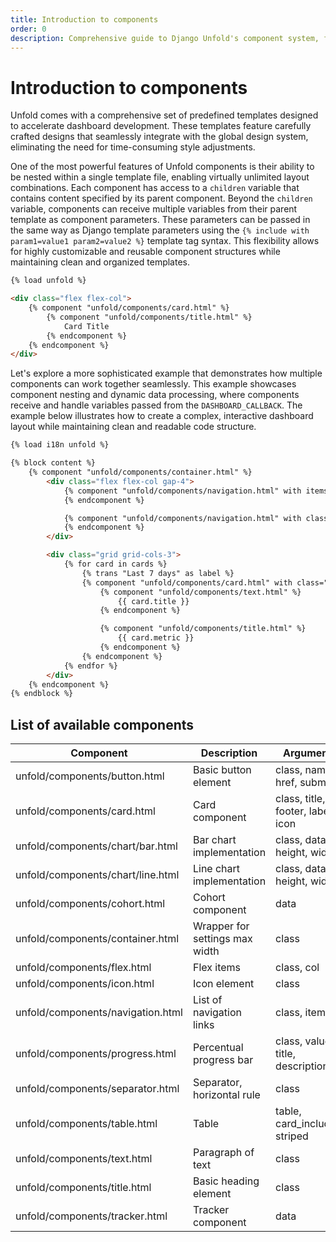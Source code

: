```yaml
---
title: Introduction to components
order: 0
description: Comprehensive guide to Django Unfold's component system, featuring nested templates, dynamic data handling, and customizable layouts. Learn how to build powerful admin dashboards using reusable components with seamless design system integration.
---
```


# Introduction to components

Unfold comes with a comprehensive set of predefined templates designed to accelerate dashboard development. These templates feature carefully crafted designs that seamlessly integrate with the global design system, eliminating the need for time-consuming style adjustments.

One of the most powerful features of Unfold components is their ability to be nested within a single template file, enabling virtually unlimited layout combinations. Each component has access to a `children` variable that contains content specified by its parent component. Beyond the `children` variable, components can receive multiple variables from their parent template as component parameters. These parameters can be passed in the same way as Django template parameters using the `{% include with param1=value1 param2=value2 %}` template tag syntax. This flexibility allows for highly customizable and reusable component structures while maintaining clean and organized templates.

```html
{% load unfold %}

<div class="flex flex-col">
    {% component "unfold/components/card.html" %}
        {% component "unfold/components/title.html" %}
            Card Title
        {% endcomponent %}
    {% endcomponent %}
</div>
```

Let's explore a more sophisticated example that demonstrates how multiple components can work together seamlessly. This example showcases component nesting and dynamic data processing, where components receive and handle variables passed from the `DASHBOARD_CALLBACK`. The example below illustrates how to create a complex, interactive dashboard layout while maintaining clean and readable code structure.

```html
{% load i18n unfold %}

{% block content %}
    {% component "unfold/components/container.html" %}
        <div class="flex flex-col gap-4">
            {% component "unfold/components/navigation.html" with items=navigation %}
            {% endcomponent %}

            {% component "unfold/components/navigation.html" with class="ms-auto" items=filters %}
            {% endcomponent %}
        </div>

        <div class="grid grid-cols-3">
            {% for card in cards %}
                {% trans "Last 7 days" as label %}
                {% component "unfold/components/card.html" with class="lg:w-1/3" %}
                    {% component "unfold/components/text.html" %}
                        {{ card.title }}
                    {% endcomponent %}

                    {% component "unfold/components/title.html" %}
                        {{ card.metric }}
                    {% endcomponent %}
                {% endcomponent %}
            {% endfor %}
        </div>
    {% endcomponent %}
{% endblock %}
```

## List of available components

| Component                         | Description                    | Arguments                            |
| --------------------------------- | ------------------------------ | ------------------------------------ |
| unfold/components/button.html     | Basic button element           | class, name, href, submit            |
| unfold/components/card.html       | Card component                 | class, title, footer, label, icon    |
| unfold/components/chart/bar.html  | Bar chart implementation       | class, data, height, width           |
| unfold/components/chart/line.html | Line chart implementation      | class, data, height, width           |
| unfold/components/cohort.html     | Cohort component               | data                                 |
| unfold/components/container.html  | Wrapper for settings max width | class                                |
| unfold/components/flex.html       | Flex items                     | class, col                           |
| unfold/components/icon.html       | Icon element                   | class                                |
| unfold/components/navigation.html | List of navigation links       | class, items                         |
| unfold/components/progress.html   | Percentual progress bar        | class, value, title, description     |
| unfold/components/separator.html  | Separator, horizontal rule     | class                                |
| unfold/components/table.html      | Table                          | table, card_included, striped        |
| unfold/components/text.html       | Paragraph of text              | class                                |
| unfold/components/title.html      | Basic heading element          | class                                |
| unfold/components/tracker.html    | Tracker component              | data                                 |

